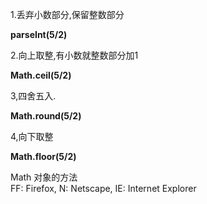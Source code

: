 1.丢弃小数部分,保留整数部分

**parseInt(5/2)**

2.向上取整,有小数就整数部分加1

 **Math.ceil(5/2)**

3,四舍五入.

**Math.round(5/2)**

4,向下取整

 **Math.floor(5/2)**

Math 对象的方法  
FF: Firefox, N: Netscape, IE: Internet Explorer